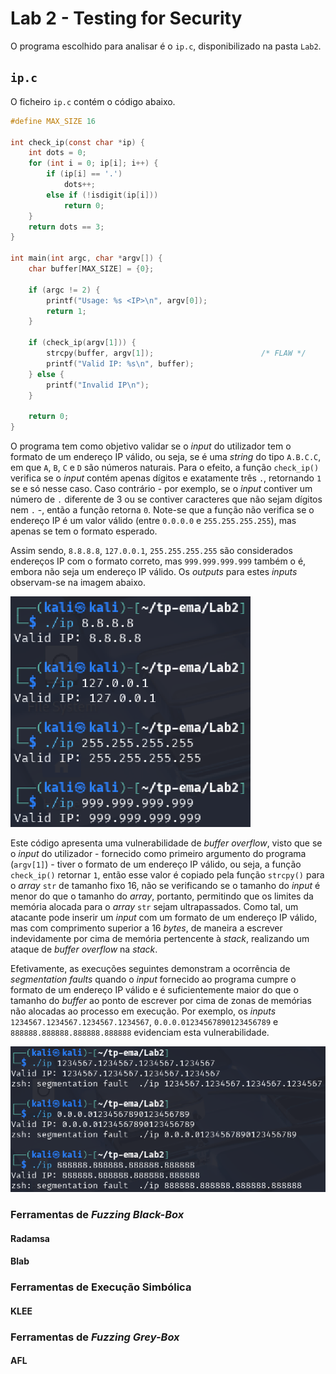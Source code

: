 # Lab 2 - Testing for Security

O programa escolhido para analisar é o `ip.c`, disponibilizado na pasta `Lab2`.

## `ip.c`

O ficheiro `ip.c` contém o código abaixo.

```c
#define MAX_SIZE 16

int check_ip(const char *ip) {
    int dots = 0;
    for (int i = 0; ip[i]; i++) {
        if (ip[i] == '.')
            dots++;
        else if (!isdigit(ip[i]))
            return 0;
    }
    return dots == 3;
}

int main(int argc, char *argv[]) {
    char buffer[MAX_SIZE] = {0};

    if (argc != 2) {
        printf("Usage: %s <IP>\n", argv[0]);
        return 1;
    }

    if (check_ip(argv[1])) {
        strcpy(buffer, argv[1]);                        /* FLAW */
        printf("Valid IP: %s\n", buffer);
    } else {
        printf("Invalid IP\n");
    }

    return 0;
}
```

O programa tem como objetivo validar se o *input* do utilizador tem o formato de um endereço IP válido, ou seja, se é uma *string* do tipo `A.B.C.C`, em que `A`, `B`, `C` e `D` são números naturais. Para o efeito, a função `check_ip()` verifica se o *input* contém apenas dígitos e exatamente três `.`, retornando `1` se e só nesse caso. Caso contrário - por exemplo, se o *input* contiver um número de `.` diferente de 3 ou se contiver caracteres que não sejam dígitos nem `.` -, então a função retorna `0`. Note-se que a função não verifica se o endereço IP é um valor válido (entre `0.0.0.0` e `255.255.255.255`), mas apenas se tem o formato esperado.

Assim sendo, `8.8.8.8`, `127.0.0.1`, `255.255.255.255` são considerados endereços IP com o formato correto, mas `999.999.999.999` também o é, embora não seja um endereço IP válido. Os *outputs* para estes *inputs* observam-se na imagem abaixo.

![Exemplos de Execução Benignos](/Lab2/images/benign-examples.png)

Este código apresenta uma vulnerabilidade de *buffer overflow*, visto que se o *input* do utilizador - fornecido como primeiro argumento do programa (`argv[1]`) - tiver o formato de um endereço IP válido, ou seja, a função `check_ip()` retornar `1`, então esse valor é copiado pela função `strcpy()` para o *array* `str` de tamanho fixo 16, não se verificando se o tamanho do *input* é menor do que o tamanho do *array*, portanto, permitindo que os limites da memória alocada para o *array* `str` sejam ultrapassados.
Como tal, um atacante pode inserir um *input* com um formato de um endereço IP válido, mas com comprimento superior a 16 *bytes*, de maneira a escrever indevidamente por cima de memória pertencente à *stack*, realizando um ataque de *buffer overflow* na *stack*.

Efetivamente, as execuções seguintes demonstram a ocorrência de *segmentation faults* quando o *input* fornecido ao programa cumpre o formato de um endereço IP válido e é suficientemente maior do que o tamanho do *buffer* ao ponto de escrever por cima de zonas de memórias não alocadas ao processo em execução. Por exemplo, os *inputs* `1234567.1234567.1234567.1234567`, `0.0.0.01234567890123456789` e `888888.888888.888888.888888` evidenciam esta vulnerabilidade.

![Exemplos de Execução Maliciosos](/Lab2/images/malign-examples.png)

### Ferramentas de *Fuzzing Black-Box*

#### Radamsa

#### Blab

### Ferramentas de Execução Simbólica

#### KLEE

### Ferramentas de *Fuzzing Grey-Box*

#### AFL
